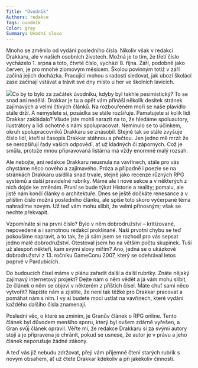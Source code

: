 ```yaml
---
Title: "Úvodník"
Authors: redakce
Tags: úvodník
Color: gray
Summary: Úvodní slovo
---
```

Mnoho se změnilo od vydání posledního čísla. Nikoliv však v redakci Drakkaru, ale v našich osobních životech. Možná je to tím, že třetí číslo vycházelo 1\. srpna a toto, čtvrté číslo, vychází 8\. října. Září, podobně jako červen, je pro mnohé zlomovým měsícem. Školou povinným totiž v září začíná jejich docházka. Pracující mohou s radostí sledovat, jak ubozí školácí zase začínají vstávat a trávit své dny místo u her ve školních lavicích.

![](/files/drakkar4.jpg)Co by to bylo za začátek úvodníku, kdyby byl takhle pesimistický? To se snad ani nedělá. Drakkar je tu a opět vám přináší několik desítek stránek zajímavých a velmi čtivých článků. Na rozbouřeném moři se naše plavidlo stále drží. A nemyslete si, posádka se stále rozšiřuje. Pamatujete si kolik lidí Drakkar zakládalo? Všude jste mohli narazit na to, že hledáme spoluautory, ilustrátory a lidi ochotné s námi spolupracovat. Neminulo se to účinkem, okruh spolupracovníků Drakkaru se znásobil. Stejně tak se stále zvyšuje číslo lidí, kteří si časopis Drakkar stáhnou a přečtou. Jen jedno mě mrzí: že se nerozšiřují řady vašich odpovědí, ať už kladných či záporných. Což je smůla, protože mnou připravovaná listárna má vždy enormně malý rozsah.

Ale nebojte, ani redakce Drakkaru neusnula na vavřínech, stále pro vás chystáme něco nového a zajímavého. Próza a případně i poezie se na stránkách Drakkaru usídlila snad trvale, stejně jako recenze různých RPG systémů a další pravidelné rubriky. Máme ale i nové sekce a v některých z nich dojde ke změnám. První se bude týkat Historie a reality; pomalu, ale jistě nám končí články o architektuře. Dnes se ještě dočkáte renesance a v příštím číslo možná posledního článku, ale spíše toto skoro vyčerpané téma nahradíme novým. Už teď vám mohu slíbit, že velmi přínosným; však se nechte překvapit.

Vzpomínáte si na první číslo? Bylo v něm dobrodružství – kritizované, nepovedené a i samotnou redakcí proklínané. Naši prvotní chybu se teď pokoušíme napravit, a to tak, že já sám jsem se rozhodl pro vás sepsat jedno malé dobrodružství. Otestoval jsem ho na větším počtu skupinek. Tuší už alespoň někteří, kam svými slovy mířím? Ano, jedná se o ukázkové dobrodružství z 13\. ročníku GameConu 2007, který se odehrával letos poprvé v Pardubicích.

Do budoucích čísel máme v plánu zařadit další a další rubriky. Znáte nějaký zajímavý internetový projekt? Dejte nám o něm vědět a já vám mohu slíbit, že článek o něm se objeví v některém z příštích čísel. Máte chuť sami něco vytvořit? Napište nám a zjistíte, že není tak těžké pro Drakkar pracovat a pomáhat nám s ním. I vy si budete moci ustlat na vavřínech, které vydání každého dalšího čísla znamenají.

Poslední věc, o které se zmíním, je Granův článek o RPG online. Tento článek byl důvodem menšího sporu, který byl ovšem zdárně vyřešen, a Gran svůj článek opravil. Věřte mi, že redakce Drakkaru si za svými autory stojí a je připravena je chránit, pokud se usnese, že autor je v právu a jeho článek neporušuje žádné zákony.

A teď vás již nebudu zdržovat, přeji vám příjemné čtení starých rubrik s novým obsahem, ať už čtete Drakkar kdekoliv a při jakékoliv činnosti.
